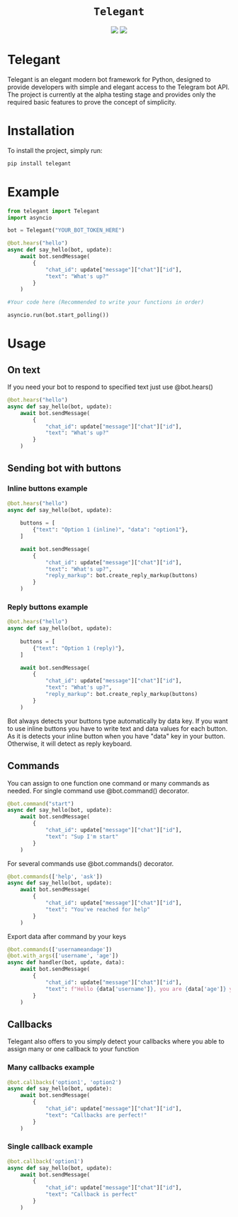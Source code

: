 
<h1 align="center">
    <code>Telegant</code>
</h1>
<p align="center">
    <a href="https://t.me/telegant_group"><img src="https://img.shields.io/badge/Telegram-Group-blue.svg?logo=telegram"></a>
    <a href="https://t.me/telegant_official"><img src="https://img.shields.io/badge/Telegram-Channel-blue.svg?logo=telegram"></a>
</p>



# Telegant 
Telegant is an elegant modern bot framework for Python, designed to provide developers with simple and elegant access to the Telegram bot API.
The project is currently at the alpha testing stage and provides only the required basic features to prove the concept of simplicity.

# Installation 
To install the project, simply run:

```python 
pip install telegant
```

# Example 

```python
from telegant import Telegant
import asyncio

bot = Telegant("YOUR_BOT_TOKEN_HERE")

@bot.hears("hello")
async def say_hello(bot, update): 
    await bot.sendMessage(
        {
            "chat_id": update["message"]["chat"]["id"],
            "text": "What's up?"
        }
    )

#Your code here (Recommended to write your functions in order)

asyncio.run(bot.start_polling())
```

# Usage 

## On text 

If you need your bot to respond to specified text just use @bot.hears()

```python 
@bot.hears("hello")
async def say_hello(bot, update): 
    await bot.sendMessage(
        {
            "chat_id": update["message"]["chat"]["id"],
            "text": "What's up?"
        }
    )
```

## Sending bot with buttons

### Inline buttons example
```python 
@bot.hears("hello")
async def say_hello(bot, update): 
 
    buttons = [
        {"text": "Option 1 (inline)", "data": "option1"},  
    ]

    await bot.sendMessage(
        {
            "chat_id": update["message"]["chat"]["id"],
            "text": "What's up?",
            "reply_markup": bot.create_reply_markup(buttons)
        }
    )
```

### Reply buttons example

```python 
@bot.hears("hello")
async def say_hello(bot, update): 
 
    buttons = [
        {"text": "Option 1 (reply)"},  
    ]

    await bot.sendMessage(
        {
            "chat_id": update["message"]["chat"]["id"],
            "text": "What's up?",
            "reply_markup": bot.create_reply_markup(buttons)
        }
    )
```

Bot always detects your buttons type automatically by data key. 
If you want to use inline buttons you have to write text and data values for each button.
As it is detects your inline button when you have "data" key in your button.
Otherwise, it will detect as reply keyboard.

## Commands

You can assign to one function one command or many commands as needed.
For single command use @bot.command() decorator.

```python 
@bot.command("start")
async def say_hello(bot, update):  
    await bot.sendMessage(
        {
            "chat_id": update["message"]["chat"]["id"],
            "text": "Sup I'm start"
        }
    )
```
For several commands use @bot.commands() decorator.

```python 
@bot.commands(['help', 'ask'])
async def say_hello(bot, update):  
    await bot.sendMessage(
        {
            "chat_id": update["message"]["chat"]["id"],
            "text": "You've reached for help"
        }
    )
```

Export data after command by your keys

```python 
@bot.commands(['usernameandage'])
@bot.with_args(['username', 'age'])
async def handler(bot, update, data): 
    await bot.sendMessage(
        {
            "chat_id": update["message"]["chat"]["id"],
            "text": f"Hello {data['username']}, you are {data['age']} years old."
        }
    )
```

## Callbacks
Telegant also offers to you simply detect your callbacks where you able to assign many or one callback to your function

### Many callbacks example 

```python 
@bot.callbacks('option1', 'option2')
async def say_hello(bot, update):  
    await bot.sendMessage(
        {
            "chat_id": update["message"]["chat"]["id"],
            "text": "Callbacks are perfect!"
        }
    )
```

### Single callback example

```python 
@bot.callback('option1')
async def say_hello(bot, update):  
    await bot.sendMessage(
        {
            "chat_id": update["message"]["chat"]["id"],
            "text": "Callback is perfect"
        }
    )
```
